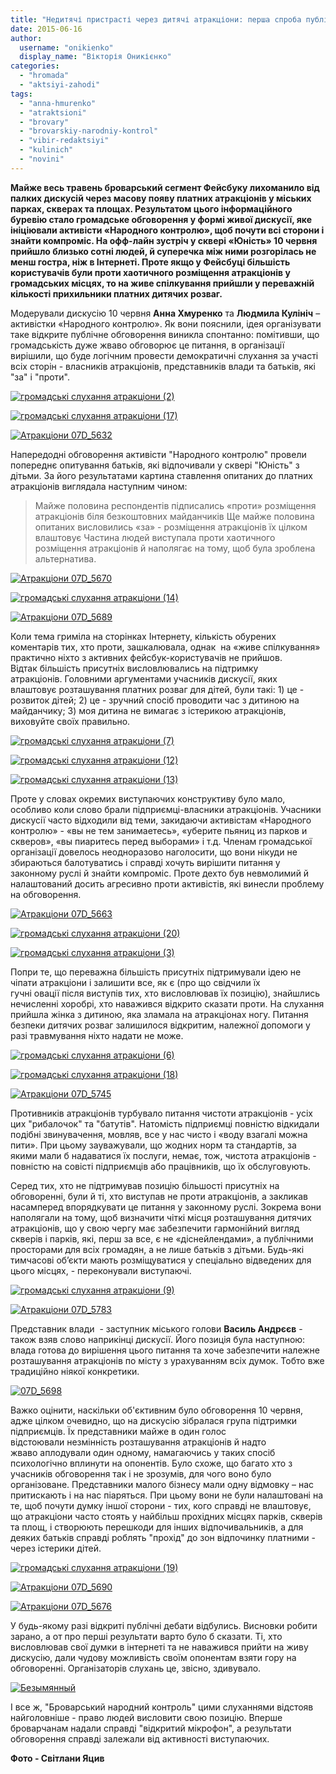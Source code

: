```yaml
---
title: "Недитячі пристрасті через дитячі атракціони: перша спроба публічних дебатів у Броварах"
date: 2015-06-16
author: 
  username: "onikienko"
  display_name: "Вікторія Оникієнко"
categories: 
  - "hromada"
  - "aktsiyi-zahodi"
tags: 
  - "anna-hmurenko"
  - "atraktsioni"
  - "brovary"
  - "brovarskiy-narodniy-kontrol"
  - "vibir-redaktsiyi"
  - "kulinich"
  - "novini"
---
```


**Майже весь травень броварський сегмент Фейсбуку лихоманило від палких дискусій через масову появу платних атракціонів у міських парках, скверах та площах. Результатом цього інформаційного буревію стало громадське обговорення у формі живої дискусії, яке ініціювали активісти «Народного контролю», щоб почути всі сторони і знайти компроміс. На офф-лайн зустріч у сквері «Юність» 10 червня прийшло близько сотні людей, й суперечка між ними розгорілась не менш гостра, ніж в Інтернеті. Проте якщо у Фейсбуці більшість користувачів були проти хаотичного розміщення атракціонів у громадських місцях, то на живе спілкування прийшли у переважній кількості прихильники платних дитячих розваг.**

Модерували дискусію 10 червня **Анна Хмуренко** та **Людмила Кулініч** – активістки «Народного контролю». Як вони пояснили, ідея організувати таке відкрите публічне обговорення виникла спонтанно: помітивши, що громадськість дуже жваво обговорює це питання, в організації вирішили, що буде логічним провести демократичні слухання за участі всіх сторін - власників атракціонів, представників влади та батьків, які "за" і "проти".

[![громадські слухання атракціони (2)](https://mpz.brovary.org/wp-content/uploads/2015/06/gromadski-sluhannya-atraktsiony-2.jpg)](https://mpz.brovary.org/wp-content/uploads/2015/06/gromadski-sluhannya-atraktsiony-2.jpg)

[![громадські слухання атракціони (17)](https://mpz.brovary.org/wp-content/uploads/2015/06/gromadski-sluhannya-atraktsiony-17.jpg)](https://mpz.brovary.org/wp-content/uploads/2015/06/gromadski-sluhannya-atraktsiony-17.jpg)

[![Атракціони 07D_5632](https://mpz.brovary.org/wp-content/uploads/2015/06/Atraktsiony-07D_5632.jpg)](https://mpz.brovary.org/wp-content/uploads/2015/06/Atraktsiony-07D_5632.jpg)

Напередодні обговорення активісти "Народного контролю" провели попереднє опитування батьків, які відпочивали у сквері "Юність" з дітьми. За його результатами картина ставлення опитаних до платних атракціонів виглядала наступним чином:

> Майже половина респондентів підписались «проти» розміщення атракціонів біля безкоштовних майданчиків Ще майже половина опитаних висловились «за» - розміщення атракціонів їх цілком влаштовує Частина людей виступала проти хаотичного розміщення атракціонів й наполягає на тому, щоб була зроблена альтернатива.

[![Атракціони 07D_5670](https://mpz.brovary.org/wp-content/uploads/2015/06/Atraktsiony-07D_5670.jpg)](https://mpz.brovary.org/wp-content/uploads/2015/06/Atraktsiony-07D_5670.jpg)

[![громадські слухання атракціони (14)](https://mpz.brovary.org/wp-content/uploads/2015/06/gromadski-sluhannya-atraktsiony-14.jpg)](https://mpz.brovary.org/wp-content/uploads/2015/06/gromadski-sluhannya-atraktsiony-14.jpg)

[![Атракціони 07D_5689](https://mpz.brovary.org/wp-content/uploads/2015/06/Atraktsiony-07D_5689.jpg)](https://mpz.brovary.org/wp-content/uploads/2015/06/Atraktsiony-07D_5689.jpg)

Коли тема гриміла на сторінках Інтернету, кількість обурених коментарів тих, хто проти, зашкалювала, однак  на «живе спілкування» практично ніхто з активних фейсбук-користувачів не прийшов. Відтак більшість присутніх висловлювались на підтримку атракціонів. Головними аргументами учасників дискусії, яких влаштовує розташування платних розваг для дітей, були такі: 1) це - розвиток дітей; 2) це - зручний спосіб проводити час з дитиною на майданчику; 3) моя дитина не вимагає з істерикою атракціонів, виховуйте своїх правильно.

[![громадські слухання атракціони (7)](https://mpz.brovary.org/wp-content/uploads/2015/06/gromadski-sluhannya-atraktsiony-7.jpg)](https://mpz.brovary.org/wp-content/uploads/2015/06/gromadski-sluhannya-atraktsiony-7.jpg)

[![громадські слухання атракціони (12)](https://mpz.brovary.org/wp-content/uploads/2015/06/gromadski-sluhannya-atraktsiony-12.jpg)](https://mpz.brovary.org/wp-content/uploads/2015/06/gromadski-sluhannya-atraktsiony-12.jpg)

[![громадські слухання атракціони (13)](https://mpz.brovary.org/wp-content/uploads/2015/06/gromadski-sluhannya-atraktsiony-13.jpg)](https://mpz.brovary.org/wp-content/uploads/2015/06/gromadski-sluhannya-atraktsiony-13.jpg)

Проте у словах окремих виступаючих конструктиву було мало, особливо коли слово брали підприємці-власники атракціонів. Учасники дискусії часто відходили від теми, закидаючи активістам «Народного контролю» - «вы не тем занимаетесь», «уберите пьяниц из парков и скверов», «вы пиаритесь перед выборами» і т.д. Членам громадської організації довелось неодноразово наголосити, що вони нікуди не збираються балотуватись і справді хочуть вирішити питання у законному руслі й знайти компроміс. Проте дехто був невмолимий й налаштований досить агресивно проти активістів, які винесли проблему на обговорення.

[![Атракціони 07D_5663](https://mpz.brovary.org/wp-content/uploads/2015/06/Atraktsiony-07D_5663.jpg)](https://mpz.brovary.org/wp-content/uploads/2015/06/Atraktsiony-07D_5663.jpg)

[![громадські слухання атракціони (20)](https://mpz.brovary.org/wp-content/uploads/2015/06/gromadski-sluhannya-atraktsiony-20.jpg)](https://mpz.brovary.org/wp-content/uploads/2015/06/gromadski-sluhannya-atraktsiony-20.jpg)

[![громадські слухання атракціони (3)](https://mpz.brovary.org/wp-content/uploads/2015/06/gromadski-sluhannya-atraktsiony-3.jpg)](https://mpz.brovary.org/wp-content/uploads/2015/06/gromadski-sluhannya-atraktsiony-3.jpg)

Попри те, що переважна більшість присутніх підтримували ідею не чіпати атракціони і залишити все, як є (про що свідчили їх гучні овації після виступів тих, хто висловлював їх позицію), знайшлись нечисленні хоробрі, хто наважився відкрито сказати проти. На слухання прийшла жінка з дитиною, яка зламала на атракціонах ногу. Питання безпеки дитячих розваг залишилося відкритим, належної допомоги у разі травмування ніхто надати не може.

[![громадські слухання атракціони (6)](https://mpz.brovary.org/wp-content/uploads/2015/06/gromadski-sluhannya-atraktsiony-6.jpg)](https://mpz.brovary.org/wp-content/uploads/2015/06/gromadski-sluhannya-atraktsiony-6.jpg)

[![громадські слухання атракціони (18)](https://mpz.brovary.org/wp-content/uploads/2015/06/gromadski-sluhannya-atraktsiony-18.jpg)](https://mpz.brovary.org/wp-content/uploads/2015/06/gromadski-sluhannya-atraktsiony-18.jpg)

[![Атракціони 07D_5745](https://mpz.brovary.org/wp-content/uploads/2015/06/Atraktsiony-07D_5745.jpg)](https://mpz.brovary.org/wp-content/uploads/2015/06/Atraktsiony-07D_5745.jpg)

Противників атракціонів турбувало питання чистоти атракціонів - усіх цих "рибалочок" та "батутів". Натомість підприємці повністю відкидали подібні звинувачення, мовляв, все у нас чисто і «воду взагалі можна пити». При цьому зауважували, що жодних норм та стандартів, за якими мали б надаватися їх послуги, немає, тож, чистота атракціонів - повністю на совісті підприємців або працівників, що їх обслуговують.

Серед тих, хто не підтримував позицію більшості присутніх на обговоренні, були й ті, хто виступав не проти атракціонів, а закликав насамперед впорядкувати це питання у законному руслі. Зокрема вони наполягали на тому, щоб визначити чіткі місця розташування дитячих атракціонів, що у свою чергу має забезпечити гармонійний вигляд скверів і парків, які, перш за все, є не «діснейлендами», а публічними просторами для всіх громадян, а не лише батьків з дітьми. Будь-які тимчасові об’єкти мають розміщуватися у спеціально відведених для цього місцях, - переконували виступаючі.

[![громадські слухання атракціони (9)](https://mpz.brovary.org/wp-content/uploads/2015/06/gromadski-sluhannya-atraktsiony-9.jpg)](https://mpz.brovary.org/wp-content/uploads/2015/06/gromadski-sluhannya-atraktsiony-9.jpg)

[![Атракціони 07D_5783](https://mpz.brovary.org/wp-content/uploads/2015/06/Atraktsiony-07D_5783.jpg)](https://mpz.brovary.org/wp-content/uploads/2015/06/Atraktsiony-07D_5783.jpg)

Представник влади  - заступник міського голови **Василь Андрєєв** \- також взяв слово наприкінці дискусії. Його позиція була наступною: влада готова до вирішення цього питання та хоче забезпечити належне розташування атракціонів по місту з урахуванням всіх думок. Тобто вже традиційно ніякої конкретики.

[![07D_5698](https://mpz.brovary.org/wp-content/uploads/2015/06/07D_5698.jpg)](https://mpz.brovary.org/wp-content/uploads/2015/06/07D_5698.jpg)

Важко оцінити, наскільки об'єктивним було обговорення 10 червня, адже цілком очевидно, що на дискусію зібралася група підтримки підприємців. Їх представники майже в один голос відстоювали незмінність розташування атракціонів й надто жваво аплодували один одному, намагаючись у таких спосіб психологічно вплинути на опонентів. Було схоже, що багато хто з учасників обговорення так і не зрозумів, для чого воно було організоване. Представники малого бізнесу мали одну відмовку – нас притискають і на нас піаряться. При цьому вони не були налаштовані на те, щоб почути думку іншої сторони - тих, кого справді не влаштовує, що атракціони часто стоять у найбільш прохідних місцях парків, скверів та площ, і створюють перешкоди для інших відпочивальників, а для деяких батьків справді роблять "прохід" до зон відпочинку платними - через істерики дітей.

[![громадські слухання атракціони (19)](https://mpz.brovary.org/wp-content/uploads/2015/06/gromadski-sluhannya-atraktsiony-19.jpg)](https://mpz.brovary.org/wp-content/uploads/2015/06/gromadski-sluhannya-atraktsiony-19.jpg)

[![Атракціони 07D_5690](https://mpz.brovary.org/wp-content/uploads/2015/06/Atraktsiony-07D_5690.jpg)](https://mpz.brovary.org/wp-content/uploads/2015/06/Atraktsiony-07D_5690.jpg)

[![Атракціони 07D_5676](https://mpz.brovary.org/wp-content/uploads/2015/06/Atraktsiony-07D_5676.jpg)](https://mpz.brovary.org/wp-content/uploads/2015/06/Atraktsiony-07D_5676.jpg)

У будь-якому разі відкриті публічні дебати відбулись. Висновки робити зарано, а от про перші результати варто було б сказати. Ті, хто висловлював свої думки в інтернеті та не наважився прийти на живу дискусію, дали чудову можливість своїм опонентам взяти гору на обговоренні. Організаторів слухань це, звісно, здивувало.

[![Безымянный](https://mpz.brovary.org/wp-content/uploads/2015/06/Bezymyannyj.png)](https://mpz.brovary.org/wp-content/uploads/2015/06/Bezymyannyj.png)

І все ж, "Броварський народний контроль" цими слуханнями відстояв найголовніше - право людей висловити свою позицію. Вперше броварчанам надали справді "відкритий мікрофон", а результати обговорення справді залежали від активності виступаючих.

**Фото - Світлани Яцив**

